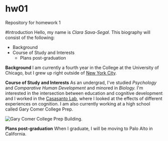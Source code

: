 # hw01
Repository for homework 1

#Introduction
Hello, my name is *Clara Sava-Segal*. This biography will consist of the following:
  
* Background
* Course of Study and Interests
  * Plans post-graduation

**Background**
I am currently a fourth year in the College at the University of Chicago, but I grew up right outside of [New York City](https://en.wikipedia.org/wiki/New_York_City). 

**Course of Study and Interests**
As an undergrad, I've studied *Psychology* and *Comparative Human Development* and minored in *Biology.* I'm interested in the intersection between education and cognitive development and I worked in the [Casasanto Lab](http://www.casasanto.com), where I looked at the effects of different experiences on cognition. I am also currently working at a high school called Gary Comer College Prep.

![Gary Comer College Prep Building.](/Users/clarasava-segal/Downloads/stringio.jpg)

**Plans post-graduation**
When I graduate, I will be moving to Palo Alto in California. 

  